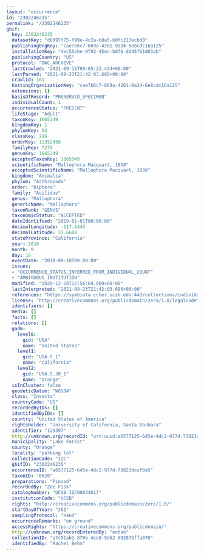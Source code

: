 ```yaml
---
layout: "occurrence"
id: "2302246235"
permalink: "/2302246235"
gbif:
  key: 2302246235
  datasetKey: "d6097f75-f99e-4c2a-b8a5-b0fc213ecbd0"
  publishingOrgKey: "cae7b6c7-669a-4261-9a34-6e8cdc16a125"
  installationKey: "4ec55ebe-9f92-45ec-b076-dd45f61003ab"
  publishingCountry: "US"
  protocol: "DWC_ARCHIVE"
  lastCrawled: "2021-09-11T09:05:22.434+00:00"
  lastParsed: "2021-09-23T21:42:03.686+00:00"
  crawlId: 161
  hostingOrganizationKey: "cae7b6c7-669a-4261-9a34-6e8cdc16a125"
  extensions: {}
  basisOfRecord: "PRESERVED_SPECIMEN"
  individualCount: 1
  occurrenceStatus: "PRESENT"
  lifeStage: "Adult"
  taxonKey: 1665349
  kingdomKey: 1
  phylumKey: 54
  classKey: 216
  orderKey: 11352458
  familyKey: 7275
  genusKey: 1665349
  acceptedTaxonKey: 1665349
  scientificName: "Mallophora Macquart, 1838"
  acceptedScientificName: "Mallophora Macquart, 1838"
  kingdom: "Animalia"
  phylum: "Arthropoda"
  order: "Diptera"
  family: "Asilidae"
  genus: "Mallophora"
  genericName: "Mallophora"
  taxonRank: "GENUS"
  taxonomicStatus: "ACCEPTED"
  dateIdentified: "2019-01-01T00:00:00"
  decimalLongitude: -117.6445
  decimalLatitude: 33.6608
  stateProvince: "California"
  year: 2018
  month: 9
  day: 18
  eventDate: "2018-09-18T00:00:00"
  issues:
  - "OCCURRENCE_STATUS_INFERRED_FROM_INDIVIDUAL_COUNT"
  - "AMBIGUOUS_INSTITUTION"
  modified: "2020-12-28T12:56:04.000+00:00"
  lastInterpreted: "2021-09-23T21:42:03.686+00:00"
  references: "https://symbiota.ccber.ucsb.edu:443/collections/individual/index.php?occid=129397"
  license: "http://creativecommons.org/publicdomain/zero/1.0/legalcode"
  identifiers: []
  media: []
  facts: []
  relations: []
  gadm:
    level0:
      gid: "USA"
      name: "United States"
    level1:
      gid: "USA.5_1"
      name: "California"
    level2:
      gid: "USA.5.30_1"
      name: "Orange"
  isInCluster: false
  geodeticDatum: "WGS84"
  class: "Insecta"
  countryCode: "US"
  recordedByIDs: []
  identifiedByIDs: []
  country: "United States of America"
  rightsHolder: "University of California, Santa Barbara"
  identifier: "129397"
  http://unknown.org/recordId: "urn:uuid:a6577125-645e-4dc2-977d-73823dccf0a5"
  municipality: "Lake Forest"
  county: "Orange"
  locality: "parking lot"
  collectionCode: "IZC"
  gbifID: "2302246235"
  occurrenceID: "a6577125-645e-4dc2-977d-73823dccf0a5"
  taxonID: "6628"
  preparations: "Pinned"
  recordedBy: "Zee Fisk"
  catalogNumber: "UCSB-IZC00034017"
  institutionCode: "UCSB"
  rights: "http://creativecommons.org/publicdomain/zero/1.0/"
  startDayOfYear: "261"
  samplingProtocol: "Hand"
  occurrenceRemarks: "on ground"
  accessRights: "https://creativecommons.org/publicdomain/"
  http://unknown.org/recordEnteredBy: "entan"
  collectionID: "e7c51ab1-870b-4ee8-9d62-092875ffa870"
  identifiedBy: "Rachel Behm"
---
```

